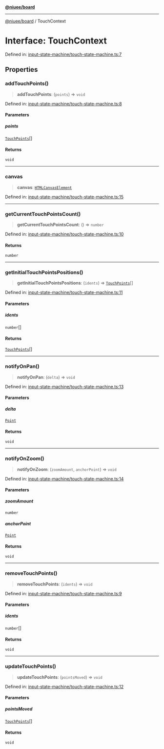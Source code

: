 [**@niuee/board**](../README.md)

***

[@niuee/board](../globals.md) / TouchContext

# Interface: TouchContext

Defined in: [input-state-machine/touch-state-machine.ts:7](https://github.com/niuee/board/blob/cc09a87e934160adef876c4e11d51fd97e78653d/src/input-state-machine/touch-state-machine.ts#L7)

## Properties

### addTouchPoints()

> **addTouchPoints**: (`points`) => `void`

Defined in: [input-state-machine/touch-state-machine.ts:8](https://github.com/niuee/board/blob/cc09a87e934160adef876c4e11d51fd97e78653d/src/input-state-machine/touch-state-machine.ts#L8)

#### Parameters

##### points

[`TouchPoints`](../type-aliases/TouchPoints.md)[]

#### Returns

`void`

***

### canvas

> **canvas**: [`HTMLCanvasElement`](https://developer.mozilla.org/docs/Web/API/HTMLCanvasElement)

Defined in: [input-state-machine/touch-state-machine.ts:15](https://github.com/niuee/board/blob/cc09a87e934160adef876c4e11d51fd97e78653d/src/input-state-machine/touch-state-machine.ts#L15)

***

### getCurrentTouchPointsCount()

> **getCurrentTouchPointsCount**: () => `number`

Defined in: [input-state-machine/touch-state-machine.ts:10](https://github.com/niuee/board/blob/cc09a87e934160adef876c4e11d51fd97e78653d/src/input-state-machine/touch-state-machine.ts#L10)

#### Returns

`number`

***

### getInitialTouchPointsPositions()

> **getInitialTouchPointsPositions**: (`idents`) => [`TouchPoints`](../type-aliases/TouchPoints.md)[]

Defined in: [input-state-machine/touch-state-machine.ts:11](https://github.com/niuee/board/blob/cc09a87e934160adef876c4e11d51fd97e78653d/src/input-state-machine/touch-state-machine.ts#L11)

#### Parameters

##### idents

`number`[]

#### Returns

[`TouchPoints`](../type-aliases/TouchPoints.md)[]

***

### notifyOnPan()

> **notifyOnPan**: (`delta`) => `void`

Defined in: [input-state-machine/touch-state-machine.ts:13](https://github.com/niuee/board/blob/cc09a87e934160adef876c4e11d51fd97e78653d/src/input-state-machine/touch-state-machine.ts#L13)

#### Parameters

##### delta

[`Point`](../type-aliases/Point.md)

#### Returns

`void`

***

### notifyOnZoom()

> **notifyOnZoom**: (`zoomAmount`, `anchorPoint`) => `void`

Defined in: [input-state-machine/touch-state-machine.ts:14](https://github.com/niuee/board/blob/cc09a87e934160adef876c4e11d51fd97e78653d/src/input-state-machine/touch-state-machine.ts#L14)

#### Parameters

##### zoomAmount

`number`

##### anchorPoint

[`Point`](../type-aliases/Point.md)

#### Returns

`void`

***

### removeTouchPoints()

> **removeTouchPoints**: (`idents`) => `void`

Defined in: [input-state-machine/touch-state-machine.ts:9](https://github.com/niuee/board/blob/cc09a87e934160adef876c4e11d51fd97e78653d/src/input-state-machine/touch-state-machine.ts#L9)

#### Parameters

##### idents

`number`[]

#### Returns

`void`

***

### updateTouchPoints()

> **updateTouchPoints**: (`pointsMoved`) => `void`

Defined in: [input-state-machine/touch-state-machine.ts:12](https://github.com/niuee/board/blob/cc09a87e934160adef876c4e11d51fd97e78653d/src/input-state-machine/touch-state-machine.ts#L12)

#### Parameters

##### pointsMoved

[`TouchPoints`](../type-aliases/TouchPoints.md)[]

#### Returns

`void`
